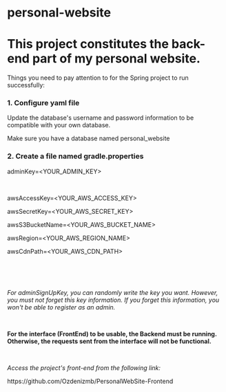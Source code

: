 # personal-website

<h1>This project constitutes the back-end part of my personal website.</h1>


<p>Things you need to pay attention to for the Spring project to run successfully:</p>

<h3>1. Configure yaml file</h3>

<p>Update the database's username and password information to be compatible with your own database.</p>
<p>Make sure you have a database named personal_website</p>

<h3>2. Create a file named gradle.properties</h3>

<p>adminKey=&lt;YOUR_ADMIN_KEY&gt;</p>
<br>
<p>awsAccessKey=&lt;YOUR_AWS_ACCESS_KEY&gt;</p>
<p>awsSecretKey=&lt;YOUR_AWS_SECRET_KEY&gt;</p>
<p>awsS3BucketName=&lt;YOUR_AWS_BUCKET_NAME&gt;</p>
<p>awsRegion=&lt;YOUR_AWS_REGION_NAME&gt;</p>
<p>awsCdnPath=&lt;YOUR_AWS_CDN_PATH&gt;</p>

<br><br><br>
<p><i>For adminSignUpKey, you can randomly write the key you want. However, you must not forget this key information. If you forget this information, you won't be able to register as an admin.</i></p>
<br>
<p><b>For the interface (FrontEnd) to be usable, the Backend must be running. Otherwise, the requests sent from the interface will not be functional.</b></p>
<br>
<p><i>Access the project's front-end from the following link:</i></p>
<p>https://github.com/Ozdenizmb/PersonalWebSite-Frontend</p>
